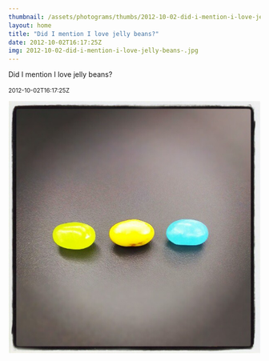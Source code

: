 ```yaml
---
thumbnail: /assets/photograms/thumbs/2012-10-02-did-i-mention-i-love-jelly-beans-.jpg
layout: home
title: "Did I mention I love jelly beans?"
date: 2012-10-02T16:17:25Z
img: 2012-10-02-did-i-mention-i-love-jelly-beans-.jpg
---
```


Did I mention I love jelly beans?

<small>2012-10-02T16:17:25Z</small>

![Did I mention I love jelly beans?](2012-10-02-did-i-mention-i-love-jelly-beans-.jpg)
